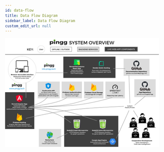 ```yaml
---
id: data-flow
title: Data Flow Diagram
sidebar_label: Data Flow Diagram
custom_edit_url: null
---
```

![login page](../static/img/dataflow.jpg)
